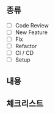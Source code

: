 ## 종류

<!-- PR 종류를 선택하세요 -->

- [ ] Code Review
- [ ] New Feature
- [ ] Fix
- [ ] Refactor
- [ ] CI / CD
- [ ] Setup

## 내용

<!-- - 내용 명: 내용을 작성합니다. -->

## 체크리스트

<!-- - [ ] 체크리스트를 작성합니다. -->
